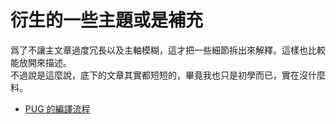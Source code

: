 # 衍生的一些主題或是補充

爲了不讓主文章過度冗長以及主軸模糊，這才把一些細節拆出來解釋。這樣也比較能放開來描述。  
不過說是這麼說，底下的文章其實都短短的，畢竟我也只是初學而已，實在沒什麼料。


 - [PUG 的編譯流程](pug-compile-process.md)